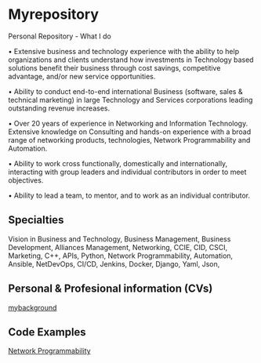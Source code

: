 
# Myrepository

Personal Repository - What I do

• Extensive business and technology experience with the ability to help organizations and clients understand how investments in Technology based solutions benefit their business through cost savings, competitive advantage, and/or new service opportunities.

• Ability to conduct end-to-end international Business (software, sales & technical marketing) in large Technology and Services corporations leading outstanding revenue increases.

• Over 20 years of experience in Networking and Information Technology. Extensive knowledge on Consulting and hands-on experience with a broad range of networking products, technologies, Network Programmability and Automation.

• Ability to work cross functionally, domestically and internationally, interacting with group leaders and individual contributors in order to meet objectives.

• Ability to lead a team, to mentor, and to work as an individual contributor.

## Specialties

Vision in Business and Technology,
Business Management,
Business Development,
Alliances Management,
Networking,
CCIE, CID, CSCI,
Marketing,
C++,
APIs,
Python,
Network Programmability,
Automation,
Ansible,
NetDevOps,
CI/CD,
Jenkins,
Docker,
Django,
Yaml,
Json,

## Personal & Profesional information (CVs)

[mybackground](https://github.com/escrimaglia/myrepository/tree/main/Mybackground)

## Code Examples

[Network Programmability](https://github.com/escrimaglia/myrepository/tree/main/Network%20Programmability)

